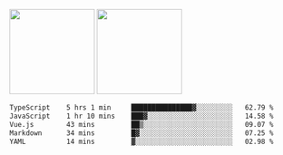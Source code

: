 <img src="https://github-readme-stats.vercel.app/api?username=Dream4ever&count_private=true&show_icons=true&theme=tokyonight" height="150" /> <img src="https://github-readme-stats.vercel.app/api/top-langs/?username=Dream4ever&count_private=true&show_icons=true&theme=tokyonight&langs_count=5&layout=compact" height="150" />

<!--START_SECTION:waka-->

```txt
TypeScript    5 hrs 1 min     ███████████████▓░░░░░░░░░   62.79 %
JavaScript    1 hr 10 mins    ███▓░░░░░░░░░░░░░░░░░░░░░   14.58 %
Vue.js        43 mins         ██▒░░░░░░░░░░░░░░░░░░░░░░   09.07 %
Markdown      34 mins         █▓░░░░░░░░░░░░░░░░░░░░░░░   07.25 %
YAML          14 mins         ▓░░░░░░░░░░░░░░░░░░░░░░░░   02.98 %
```

<!--END_SECTION:waka-->
